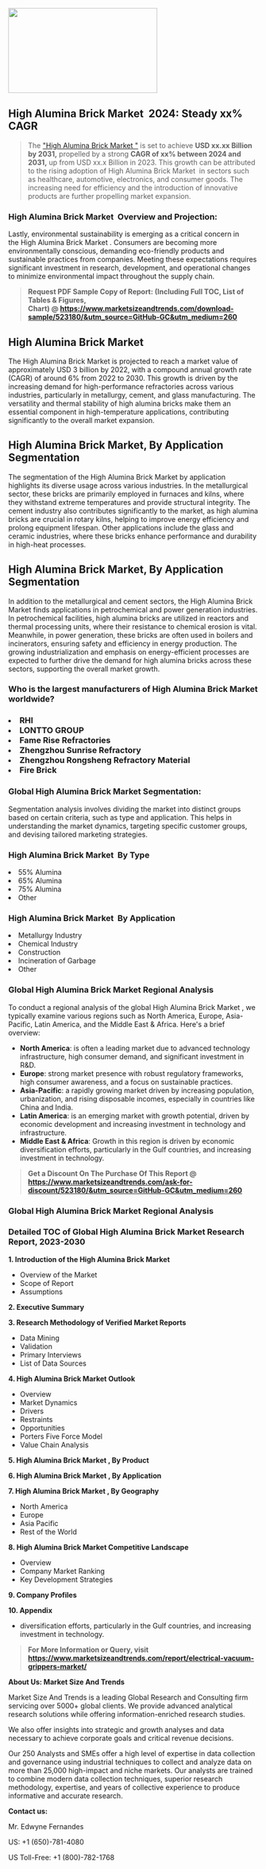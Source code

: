 <p><img class="alignnone size-medium wp-image-20088" src="https://ffe5etoiles.com/wp-content/uploads/2024/12/MST1-300x171.png" alt="" width="300" height="171" /></p><h2 id="ember46" class="ember-view reader-text-block__heading-2">High Alumina Brick Market &nbsp;2024: Steady&nbsp;xx% CAGR</h2><blockquote id="ember47" class="ember-view reader-text-block__blockquote">The&nbsp;<a class="app-aware-link " href="https://www.marketsizeandtrends.com/download-sample/523180/&utm_source=GitHub-GC&utm_medium=260" target="_blank" data-test-app-aware-link="">"High Alumina Brick Market "</a>&nbsp;is set to achieve&nbsp;<strong>USD&nbsp;xx.xx&nbsp;Billion by 2031,</strong>&nbsp;propelled by a strong&nbsp;<strong>CAGR of&nbsp;xx% between 2024 and 2031,</strong>&nbsp;up from USD xx.x Billion in 2023. This growth can be attributed to the rising adoption of&nbsp;High Alumina Brick Market &nbsp;in sectors such as healthcare, automotive, electronics, and consumer goods. The increasing need for efficiency and the introduction of innovative products are further propelling market expansion.</blockquote><h3 id="ember48" class="ember-view reader-text-block__heading-3">High Alumina Brick Market &nbsp;Overview and Projection:</h3><p id="ember49" class="ember-view reader-text-block__paragraph">Lastly, environmental sustainability is emerging as a critical concern in the&nbsp;High Alumina Brick Market . Consumers are becoming more environmentally conscious, demanding eco-friendly products and sustainable practices from companies. Meeting these expectations requires significant investment in research, development, and operational changes to minimize environmental impact throughout the supply chain.</p><blockquote id="ember50" class="ember-view reader-text-block__blockquote"><strong>Request PDF Sample Copy of Report: (Including Full TOC, List of Tables &amp; Figures, Chart)&nbsp;@&nbsp;<strong><a href="https://www.marketsizeandtrends.com/download-sample/523180/&utm_source=GitHub-GC&utm_medium=260" target="_blank">https://www.marketsizeandtrends.com/download-sample/523180/&utm_source=GitHub-GC&utm_medium=260</a></strong></strong></blockquote><h3 class=""> <h2>High Alumina Brick Market</h2><p>The High Alumina Brick Market is projected to reach a market value of approximately USD 3 billion by 2022, with a compound annual growth rate (CAGR) of around 6% from 2022 to 2030. This growth is driven by the increasing demand for high-performance refractories across various industries, particularly in metallurgy, cement, and glass manufacturing. The versatility and thermal stability of high alumina bricks make them an essential component in high-temperature applications, contributing significantly to the overall market expansion.</p><h2>High Alumina Brick Market, By Application Segmentation</h2><p>The segmentation of the High Alumina Brick Market by application highlights its diverse usage across various industries. In the metallurgical sector, these bricks are primarily employed in furnaces and kilns, where they withstand extreme temperatures and provide structural integrity. The cement industry also contributes significantly to the market, as high alumina bricks are crucial in rotary kilns, helping to improve energy efficiency and prolong equipment lifespan. Other applications include the glass and ceramic industries, where these bricks enhance performance and durability in high-heat processes.</p><h2>High Alumina Brick Market, By Application Segmentation</h2><p>In addition to the metallurgical and cement sectors, the High Alumina Brick Market finds applications in petrochemical and power generation industries. In petrochemical facilities, high alumina bricks are utilized in reactors and thermal processing units, where their resistance to chemical erosion is vital. Meanwhile, in power generation, these bricks are often used in boilers and incinerators, ensuring safety and efficiency in energy production. The growing industrialization and emphasis on energy-efficient processes are expected to further drive the demand for high alumina bricks across these sectors, supporting the overall market growth.</p></h3><h3 id="" class="">Who is the largest manufacturers of&nbsp;High Alumina Brick Market worldwide?</h3><h3 class=""></Li><Li>RHI</Li><Li> LONTTO GROUP</Li><Li> Fame Rise Refractories</Li><Li> Zhengzhou Sunrise Refractory</Li><Li> Zhengzhou Rongsheng Refractory Material</Li><Li> Fire Brick</h3><h3 id="ember53" class="ember-view reader-text-block__heading-3">Global&nbsp;High Alumina Brick Market Segmentation:</h3><p id="ember54" class="ember-view reader-text-block__paragraph">Segmentation analysis involves dividing the market into distinct groups based on certain criteria, such as type and application. This helps in understanding the market dynamics, targeting specific customer groups, and devising tailored marketing strategies.</p><h3 id="" class="">High Alumina Brick Market &nbsp;By Type</h3><p></Li><Li>55% Alumina</Li><Li> 65% Alumina</Li><Li> 75% Alumina</Li><Li> Other</p><h3 id="" class="">High Alumina Brick Market &nbsp;By Application</h3><p class=""></Li><Li>Metallurgy Industry</Li><Li> Chemical Industry</Li><Li> Construction</Li><Li> Incineration of Garbage</Li><Li> Other</p><h3 id="ember62" class="ember-view reader-text-block__heading-3">Global High Alumina Brick Market Regional Analysis</h3><p id="ember63" class="ember-view reader-text-block__paragraph">To conduct a regional analysis of the global High Alumina Brick Market , we typically examine various regions such as North America, Europe, Asia-Pacific, Latin America, and the Middle East &amp; Africa. Here's a brief overview:</p><ul><li><strong>North America</strong>: is often a leading market due to advanced technology infrastructure, high consumer demand, and significant investment in R&amp;D.</li><li><strong>Europe</strong>: strong market presence with robust regulatory frameworks, high consumer awareness, and a focus on sustainable practices.</li><li><strong>Asia-Pacific</strong>: a rapidly growing market driven by increasing population, urbanization, and rising disposable incomes, especially in countries like China and India.</li><li><strong>Latin America</strong>: is an emerging market with growth potential, driven by economic development and increasing investment in technology and infrastructure.</li><li><strong>Middle East &amp; Africa</strong>: Growth in this region is driven by economic diversification efforts, particularly in the Gulf countries, and increasing investment in technology.</li></ul><blockquote id="ember61" class="ember-view reader-text-block__blockquote"><strong>Get a Discount On The Purchase Of This Report @ <strong><a href="https://html-cleaner.com/" target="">https://www.marketsizeandtrends.com/ask-for-discount/523180/&utm_source=GitHub-GC&utm_medium=260</a></strong></strong></blockquote><h3 id="ember62" class="ember-view reader-text-block__heading-3">Global High Alumina Brick Market Regional Analysis</h3><h3 id="" class="">Detailed TOC of Global High Alumina Brick Market Research Report, 2023-2030</h3><p id="" class=""><strong>1. Introduction of the High Alumina Brick Market </strong></p><ul><li>Overview of the Market</li><li>Scope of Report</li><li>Assumptions</li></ul><p id="" class=""><strong>2. Executive Summary</strong></p><p id="" class=""><strong>3. Research Methodology of Verified Market Reports</strong></p><ul><li>Data Mining</li><li>Validation</li><li>Primary Interviews</li><li>List of Data Sources</li></ul><p id="" class=""><strong>4. High Alumina Brick Market Outlook</strong></p><ul><li>Overview</li><li>Market Dynamics</li><li>Drivers</li><li>Restraints</li><li>Opportunities</li><li>Porters Five Force Model</li><li>Value Chain Analysis</li></ul><p id="" class=""><strong>5. High Alumina Brick Market , By Product</strong></p><p id="" class=""><strong>6. High Alumina Brick Market , By Application</strong></p><p id="" class=""><strong>7. High Alumina Brick Market , By Geography</strong></p><ul><li>North America</li><li>Europe</li><li>Asia Pacific</li><li>Rest of the World</li></ul><p id="" class=""><strong>8. High Alumina Brick Market Competitive Landscape</strong></p><ul><li>Overview</li><li>Company Market Ranking</li><li>Key Development Strategies</li></ul><p id="" class=""><strong>9. Company Profiles</strong></p><p id="" class=""><strong>10. Appendix</strong></p><ul><li>diversification efforts, particularly in the Gulf countries, and increasing investment in technology.</li></ul><blockquote id="ember65" class="ember-view reader-text-block__blockquote"><strong>For More Information or Query, visit <strong><strong><a href="https://html-cleaner.com/" target="">https://www.marketsizeandtrends.com/report/electrical-vacuum-grippers-market/</a></strong></strong></strong></blockquote><p id="" class=""><strong>About Us: Market Size And Trends</strong></p><p id="" class="">Market Size And Trends is a leading Global Research and Consulting firm servicing over 5000+ global clients. We provide advanced analytical research solutions while offering information-enriched research studies.</p><p id="" class="">We also offer insights into strategic and growth analyses and data necessary to achieve corporate goals and critical revenue decisions.</p><p id="" class="">Our 250 Analysts and SMEs offer a high level of expertise in data collection and governance using industrial techniques to collect and analyze data on more than 25,000 high-impact and niche markets. Our analysts are trained to combine modern data collection techniques, superior research methodology, expertise, and years of collective experience to produce informative and accurate research.</p><p id="" class=""><strong>Contact us:</strong></p><p id="" class="">Mr. Edwyne Fernandes</p><p id="" class="">US: +1 (650)-781-4080</p><p id="" class="">US Toll-Free: +1 (800)-782-1768</p>
